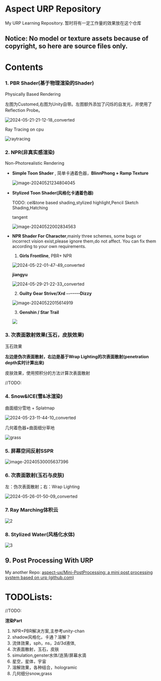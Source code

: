 # Aspect URP Repository
My URP Learning Repository. 暂时将有一定工作量的效果放在这个仓库

## Notice: No model or texture assets because of copyright, so here are source files only.

# Contents

### **1. PBR Shader**(基于物理渲染的Shader)

Physically Based Rendering

左图为Customed,右图为Unity自带。左图额外添加了闪烁的自发光，并使用了Reflection Probe。

![2024-05-21-21-12-18_converted](Readme/pbr_shader.gif)

Ray Tracing on cpu

![raytracing](Readme/raytracing_rabi.gif)

### **2. NPR(非真实感渲染)**

Non-Photorealistic Rendering

* **Simple Toon Shader** , 简单卡通着色器，**BlinnPhong + Ramp Texture**

  ![image-20240521234804045](Readme/simple_toon.png)

* **Stylized Toon Shader(风格化卡通着色器)**

  TODO: cel&tone based shading,stylized highlight,Pencil Sketch Shading,Hatching

  tangent

  ![image-20240522002834563](Readme/toneshading.png)

  

* **NPR Shader For Character**,mainly three schemes, some bugs or incorrect vision exist,please ignore them,do not affect. You can fix them according to your own requirements.

  1. **Girls Frontline**, PBR+ NPR

  ![2024-05-22-01-47-49_converted](Readme/character_girlsFront.gif)

  **jiangyu**

  ![2024-05-29-21-22-33_converted](Readme/jiangyu.gif)

  2. **Guilty Gear Strive/Xrd -------Dizzy**

  ![image-20240522015614919](Readme/character_gg.png)
  
  3. **Genshin / Star Trail**
  
  ![](Readme/character_startrail.gif)

### 3. 次表面散射效果(玉石，皮肤效果)

玉石效果

**左边是伪次表面散射，右边是基于Wrap Lighting的次表面散射(penetration depth实时计算出来)**

皮肤效果，使用预积分的方法计算次表面散射

//TODO:

### 4. Snow&ICE(雪&冰渲染)

曲面细分雪地 + Splatmap

![2024-05-23-11-44-10_converted](Readme/snow.gif)

几何着色器+曲面细分草地

![grass](Readme/grass.gif)

### 5. 屏幕空间反射SSPR

![image-20240530005637396](Readme/SSPR.png)

### 6. 次表面散射(玉石与皮肤)

左：伪次表面散射；右：Wrap Lighting

![2024-05-26-01-50-09_converted](Readme/Jade.gif)

### 7. Ray Marching体积云

![2](Readme/VolumetricCloud.gif)

### 8. Stylized Water(风格化水体)

![3](Readme/stylizedWater.gif)

## 9. Post Processing With URP

My another Repo: [aspect-ux/Mini-PostProcessing: a mini post processing system based on urp (github.com)](https://github.com/aspect-ux/Mini-PostProcessing)



# TODOLists:

//TODO:

**渲染Part**

1. NPR+PBR解决方案,主参考unity-chan
2. shadow风格化，卡通？溶解？
3. 流体效果，sph，ns，2d/3d液体,
4. 次表面散射，玉石，皮肤
5. simulation,genster水体/涟漪/屏幕水滴
6. 星空，星体，宇宙
7. 溶解效果，各种结合，hologramic
8. 几何细分snow,grass

